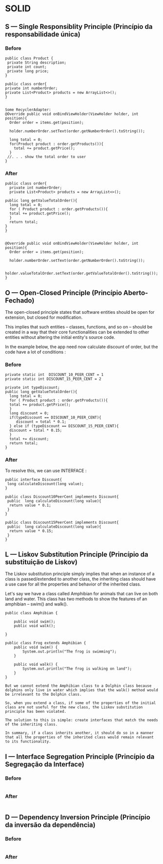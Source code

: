 # SOLID


##  S — Single Responsiblity Principle (Princípio da responsabilidade única)


### Before
```
public class Product {
 private String description;
 private int count;
 private long price;
}

public class order{
private int numberOrder;
private List<Product> products = new ArrayList<>();
}


Some RecyclerAdapter:
@Override public void onBindViewHolder(ViewHolder holder, int position){
  Order order = items.get(position);
  
  holder.numberOrder.setText(order.getNumberOrder().toString());
  
  long total = 0;
  for(Product product : order.getProducts()){
    total += product.getPrice();
  }
 //. . . show the total order to user
}
```

### After
```
public class order{
  private int numberOrder;
  private List<Product> products = new ArrayList<>();

public long getValueTotalOrder(){
  long total = 0;
  for ( Product product : order.getProducts()){
  total += product.getPrice();
  }
  return total;
}
}


@Override public void onBindViewHolder(ViewHolder holder, int position){
  Order order = items.get(position);
  
  holder.numberOrder.setText(order.getNumberOrder().toString());
  
   holder.valueTotalOrder.setText(order.getValueTotalOrder().toString());
}

```


##  O — Open-Closed Principle (Princípio Aberto-Fechado)

The open-closed principle states that software entities should be open for extension, but closed for modification.

This implies that such entities – classes, functions, and so on – should be created in a way that their core functionalities can be extended to other entities without altering the initial entity's source code.

In the example below, the app need now calculate discount of order, but the code have a lot of conditions :

### Before
```
private static int  DISCOUNT_10_PEER_CENT = 1
private static int DISCOUNT_15_PEER_CENT = 2

private int typeDiscount;
public long getValueTotalOrder(){
  long total = 0;
  for ( Product product : order.getProducts()){
  total += product.getPrice();
  }
  long discount = 0;
  if(typeDiscount == DISCOUNT_10_PEER_CENT){
     discount = total * 0.1;
  } else if (typeDiscount == DISCOUNT_15_PEER_CENT){
  discount = total * 0.15;
  }
  total += discount;
  return total;
}

```
### After

To resolve this, we can use INTERFACE : 
```
public interface Discount{
 long calculateDiscount(long value);
}

public class Discount10PeerCent implements Discount{
 public  long calculateDiscount(long value){
  return value * 0.1;
 }
}

public class Discount15PeerCent implements Discount{
 public  long calculateDiscount(long value){
  return value * 0.15;
 }
}

```

##  L — Liskov Substitution Principle (Princípio da substituição de Liskov)

The Liskov substitution principle simply implies that when an instance of a class is passed/extended to another class, the inheriting class should have a use case for all the properties and behavior of the inherited class.

Let's say we have a class called Amphibian for animals that can live on both land and water. This class has two methods to show the features of an amphibian – swim() and walk().
 
```
public class Amphibian {

    public void swim();
    public void walk();

}

public class Frog extends Amphibian {
    public void swim() {
        System.out.println("The frog is swimming");
    }
    
    public void walk() {
        System.out.println("The frog is walking on land");
    }
}

But we cannot extend the Amphibian class to a Dolphin class because dolphins only live in water which implies that the walk() method would be irrelevant to the Dolphin class.

So, when you extend a class, if some of the properties of the initial class are not useful for the new class, the Liskov substitution principle has been violated.

The solution to this is simple: create interfaces that match the needs of the inheriting class.

In summary, if a class inherits another, it should do so in a manner that all the properties of the inherited class would remain relevant to its functionality.

```
 
##  I — Interface Segregation Principle (Princípio da Segregação da Interface)


### Before
```
```
### After
```
```
##  D — Dependency Inversion Principle (Princípio da inversão da dependência)

### Before
```
```
### After
```
```
